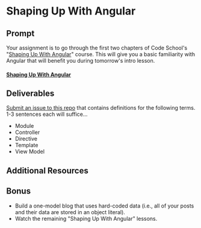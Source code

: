# Shaping Up With Angular

## Prompt

Your assignment is to go through the first two chapters of Code School's "[Shaping Up With Angular](https://www.codeschool.com/courses/shaping-up-with-angular-js)" course. This will give you a basic familiarity with Angular that will benefit you during tomorrow's intro lesson.

#### [Shaping Up With Angular](https://www.codeschool.com/courses/shaping-up-with-angular-js)

## Deliverables

[Submit an issue to this repo](https://github.com/ga-wdi-exercises/shaping-up-with-angular/issues) that contains definitions for the following terms. 1-3 sentences each will suffice...

* Module
* Controller
* Directive
* Template
* View Model

## Additional Resources

## Bonus

* Build a one-model blog that uses hard-coded data (i.e., all of your posts and their data are stored in an object literal).
* Watch the remaining "Shaping Up With Angular" lessons.
